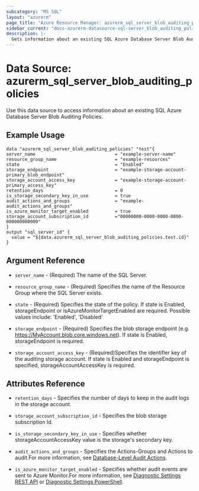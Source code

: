 ```yaml
---
subcategory: "MS SQL"
layout: "azurerm"
page_title: "Azure Resource Manager: azurerm_sql_server_blob_auditing_policies"
sidebar_current: "docs-azurerm-datasource-sql-server_blob_auditing_policies"
description: |-
  Gets information about an existing SQL Azure Database Server Blob Auditing Policies.
---
```


# Data Source: azurerm_sql_server_blob_auditing_policies

Use this data source to access information about an existing SQL Azure Database Server Blob Auditing Policies.

## Example Usage

```hcl
data "azurerm_sql_server_blob_auditing_policies" "test"{
server_name                              = "example-server-name"
resource_group_name                      = "example-resources"
state                                    = "Enabled"
storage_endpoint                         = "example-storage-account-primary_blob_endpoint"
storage_account_access_key               = "example-storage-account-primary_access_key"
retention_days                           = 0
is_storage_secondary_key_in_use          = true
audit_actions_and_groups                 = "example-audit_actions_and_groups"
is_azure_monitor_target_enabled          = true
storage_account_subscription_id          ="00000000-0000-0000-0000-000000000000"
}
output "sql_server_id" {
  value = "${data.azurerm_sql_server_blob_auditing_policies.test.id}"
}
```
## Argument Reference

* `server_name` - (Required) The name of the SQL Server.

* `resource_group_name` - (Required) Specifies the name of the Resource Group where the SQL Server exists.

* `state` - (Required) Specifies the state of the policy. If state is Enabled, storageEndpoint or isAzureMonitorTargetEnabled are required. Possible values include: 'Enabled', 'Disabled'

* `storage_endpoint` - (Required) Specifies the blob storage endpoint (e.g. https://MyAccount.blob.core.windows.net). If state is Enabled, storageEndpoint is required.

* `storage_account_access_key` - (Required)Specifies the identifier key of the auditing storage account. If state is Enabled and storageEndpoint is specified, storageAccountAccessKey is required.

## Attributes Reference

* `retention_days` - Specifies the number of days to keep in the audit logs in the storage account.

* `storage_account_subscription_id` - Specifies the blob storage subscription Id.

* `is_storage_secondary_key_in_use` - Specifies whether storageAccountAccessKey value is the storage's secondary key.

* `audit_actions_and_groups` - Specifies the Actions-Groups and Actions to audit.For more information, see [Database-Level Audit Actions](https://docs.microsoft.com/en-us/sql/relational-databases/security/auditing/sql-server-audit-action-groups-and-actions#database-level-audit-actions).

* `is_azure_monitor_target_enabled` - Specifies whether audit events are sent to Azure Monitor.For more information, see [Diagnostic Settings REST API](https://go.microsoft.com/fwlink/?linkid=2033207) or [Diagnostic Settings PowerShell](https://go.microsoft.com/fwlink/?linkid=2033043).


